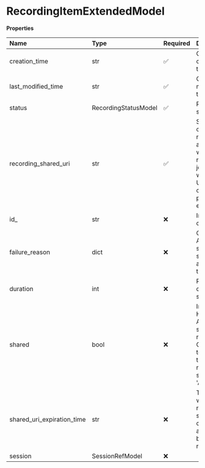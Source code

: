 # RecordingItemExtendedModel

**Properties**

| Name                       | Type                 | Required | Description                                                                                                            |
| :------------------------- | :------------------- | :------- | :--------------------------------------------------------------------------------------------------------------------- |
| creation_time              | str                  | ✅       | Object creation time                                                                                                   |
| last_modified_time         | str                  | ✅       | Object last modification time                                                                                          |
| status                     | RecordingStatusModel | ✅       | Recording status                                                                                                       |
| recording_shared_uri       | str                  | ✅       | Shared URI of the recording. If a password was required to join a webinar, the URI should contain the password encoded |
| id\_                       | str                  | ❌       | Internal object ID                                                                                                     |
| failure_reason             | dict                 | ❌       | Generalized API error structure suitable for any error type                                                            |
| duration                   | int                  | ❌       | Recording duration in seconds                                                                                          |
| shared                     | bool                 | ❌       | Indicates if Host or Admin has shared a recording. Can be set to true only then recording status is 'Available'.       |
| shared_uri_expiration_time | str                  | ❌       | Time after which recording shared link cannot be accessed by recipients.                                               |
| session                    | SessionRefModel      | ❌       |                                                                                                                        |

<!-- This file was generated by liblab | https://liblab.com/ -->
